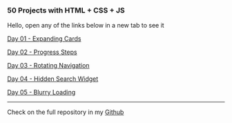 ###  50 Projects with HTML + CSS + JS

Hello, open any of the links below in a new tab to see it

[Day 01 - Expanding Cards](https://1eandro.github.io/html-css-js/day01-expanding-cards/)

[Day 02 - Progress Steps](https://1eandro.github.io/html-css-js/day02-progress-steps/)

[Day 03 - Rotating Navigation](https://1eandro.github.io/html-css-js/day03-rotating-navigation/)

[Day 04 - Hidden Search Widget](https://1eandro.github.io/html-css-js/day04-hidden-search-widget/)

[Day 05 - Blurry Loading](https://1eandro.github.io/html-css-js/day05-blurry-loading/)

---

Check on the full repository in my [Github](https://github.com/1eandro/html-css-js)